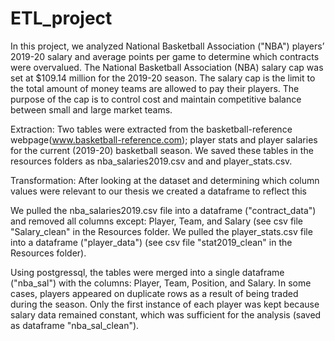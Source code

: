 # ETL_project

In this project, we analyzed National Basketball Association ("NBA") players’ 2019-20 salary and average points per game to determine which contracts were overvalued. The National Basketball Association (NBA) salary cap was set at $109.14 million for the 2019-20 season.  The salary cap is the limit to the total amount of money teams are allowed to pay their players. The purpose of the cap is to control cost and maintain competitive balance between small and large market teams.  


Extraction:
Two tables were extracted from the basketball-reference webpage(www.basketball-reference.com); player stats and player salaries for the current (2019-20) basketball season. We saved these tables in the resources folders as nba_salaries2019.csv and and player_stats.csv.


Transformation:
After looking at the dataset and determining which column values were relevant to our thesis we created  a dataframe to reflect this

We pulled the nba_salaries2019.csv file into a dataframe ("contract_data") and removed all columns except: Player, Team, and Salary (see csv file "Salary_clean" in the Resources folder. We pulled the player_stats.csv file into a dataframe ("player_data") (see csv file "stat2019_clean" in the Resources folder). 

Using postgressql, the tables were merged into a single dataframe ("nba_sal") with the columns: Player, Team, Position, and Salary. In some cases, players appeared on duplicate rows as a result of being traded during the season. Only the first instance of each player was kept because salary data remained constant, which was sufficient for the analysis (saved as dataframe "nba_sal_clean").



